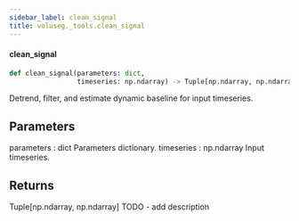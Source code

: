 ```yaml
---
sidebar_label: clean_signal
title: voluseg._tools.clean_signal
---
```


#### clean\_signal

```python
def clean_signal(parameters: dict,
                 timeseries: np.ndarray) -> Tuple[np.ndarray, np.ndarray]
```

Detrend, filter, and estimate dynamic baseline for input timeseries.

Parameters
----------
parameters : dict
    Parameters dictionary.
timeseries : np.ndarray
    Input timeseries.

Returns
-------
Tuple[np.ndarray, np.ndarray]
    TODO - add description

